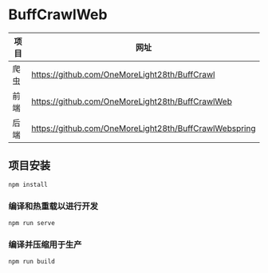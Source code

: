 # BuffCrawlWeb
| 项目  |       网址                       |
|---|------------------------------|
| 爬虫 | https://github.com/OneMoreLight28th/BuffCrawl |
| 前端 | https://github.com/OneMoreLight28th/BuffCrawlWeb |
| 后端 | https://github.com/OneMoreLight28th/BuffCrawlWebspring |
## 项目安装
```
npm install
```

### 编译和热重载以进行开发
```
npm run serve
```

### 编译并压缩用于生产
```
npm run build
```


